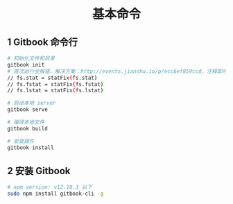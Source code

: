 <h1 align="center">基本命令</h1>

## 1 Gitbook 命令行

```bash
# 初始化文件和目录
gitbook init
# 首次运行会报错，解决方案：http://events.jianshu.io/p/ecc6ef859ccd，注释即可
// fs.stat = statFix(fs.stat)
// fs.fstat = statFix(fs.fstat)
// fs.lstat = statFix(fs.lstat)

# 启动本地 server
gitbook serve

# 编译本地文件
gitbook build

# 安装插件
gitbook install
```

## 2 安装 Gitbook

```bash
# npm version: v12.18.3 以下
sudo npm install gitbook-cli -g
```

